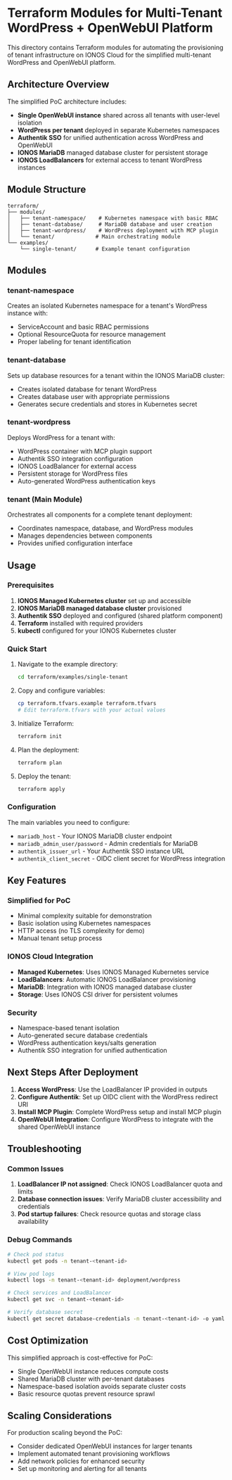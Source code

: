 # Terraform Modules for Multi-Tenant WordPress + OpenWebUI Platform

This directory contains Terraform modules for automating the provisioning of tenant infrastructure on IONOS Cloud for the simplified multi-tenant WordPress and OpenWebUI platform.

## Architecture Overview

The simplified PoC architecture includes:

- **Single OpenWebUI instance** shared across all tenants with user-level isolation
- **WordPress per tenant** deployed in separate Kubernetes namespaces  
- **Authentik SSO** for unified authentication across WordPress and OpenWebUI
- **IONOS MariaDB** managed database cluster for persistent storage
- **IONOS LoadBalancers** for external access to tenant WordPress instances

## Module Structure

```
terraform/
├── modules/
│   ├── tenant-namespace/    # Kubernetes namespace with basic RBAC
│   ├── tenant-database/     # MariaDB database and user creation
│   ├── tenant-wordpress/    # WordPress deployment with MCP plugin
│   └── tenant/             # Main orchestrating module
└── examples/
    └── single-tenant/      # Example tenant configuration
```

## Modules

### tenant-namespace
Creates an isolated Kubernetes namespace for a tenant's WordPress instance with:
- ServiceAccount and basic RBAC permissions
- Optional ResourceQuota for resource management
- Proper labeling for tenant identification

### tenant-database  
Sets up database resources for a tenant within the IONOS MariaDB cluster:
- Creates isolated database for tenant WordPress
- Creates database user with appropriate permissions
- Generates secure credentials and stores in Kubernetes secret

### tenant-wordpress
Deploys WordPress for a tenant with:
- WordPress container with MCP plugin support
- Authentik SSO integration configuration
- IONOS LoadBalancer for external access
- Persistent storage for WordPress files
- Auto-generated WordPress authentication keys

### tenant (Main Module)
Orchestrates all components for a complete tenant deployment:
- Coordinates namespace, database, and WordPress modules
- Manages dependencies between components
- Provides unified configuration interface

## Usage

### Prerequisites

1. **IONOS Managed Kubernetes cluster** set up and accessible
2. **IONOS MariaDB managed database cluster** provisioned
3. **Authentik SSO** deployed and configured (shared platform component)
4. **Terraform** installed with required providers
5. **kubectl** configured for your IONOS Kubernetes cluster

### Quick Start

1. Navigate to the example directory:
   ```bash
   cd terraform/examples/single-tenant
   ```

2. Copy and configure variables:
   ```bash
   cp terraform.tfvars.example terraform.tfvars
   # Edit terraform.tfvars with your actual values
   ```

3. Initialize Terraform:
   ```bash
   terraform init
   ```

4. Plan the deployment:
   ```bash
   terraform plan
   ```

5. Deploy the tenant:
   ```bash
   terraform apply
   ```

### Configuration

The main variables you need to configure:

- `mariadb_host` - Your IONOS MariaDB cluster endpoint
- `mariadb_admin_user/password` - Admin credentials for MariaDB
- `authentik_issuer_url` - Your Authentik SSO instance URL
- `authentik_client_secret` - OIDC client secret for WordPress integration

## Key Features

### Simplified for PoC
- Minimal complexity suitable for demonstration
- Basic isolation using Kubernetes namespaces
- HTTP access (no TLS complexity for demo)
- Manual tenant setup process

### IONOS Cloud Integration
- **Managed Kubernetes**: Uses IONOS Managed Kubernetes service
- **LoadBalancers**: Automatic IONOS LoadBalancer provisioning
- **MariaDB**: Integration with IONOS managed database cluster
- **Storage**: Uses IONOS CSI driver for persistent volumes

### Security
- Namespace-based tenant isolation
- Auto-generated secure database credentials
- WordPress authentication keys/salts generation
- Authentik SSO integration for unified authentication

## Next Steps After Deployment

1. **Access WordPress**: Use the LoadBalancer IP provided in outputs
2. **Configure Authentik**: Set up OIDC client with the WordPress redirect URI
3. **Install MCP Plugin**: Complete WordPress setup and install MCP plugin
4. **OpenWebUI Integration**: Configure WordPress to integrate with the shared OpenWebUI instance

## Troubleshooting

### Common Issues

1. **LoadBalancer IP not assigned**: Check IONOS LoadBalancer quota and limits
2. **Database connection issues**: Verify MariaDB cluster accessibility and credentials
3. **Pod startup failures**: Check resource quotas and storage class availability

### Debug Commands

```bash
# Check pod status
kubectl get pods -n tenant-<tenant-id>

# View pod logs
kubectl logs -n tenant-<tenant-id> deployment/wordpress

# Check services and LoadBalancer
kubectl get svc -n tenant-<tenant-id>

# Verify database secret
kubectl get secret database-credentials -n tenant-<tenant-id> -o yaml
```

## Cost Optimization

This simplified approach is cost-effective for PoC:
- Single OpenWebUI instance reduces compute costs
- Shared MariaDB cluster with per-tenant databases
- Namespace-based isolation avoids separate cluster costs
- Basic resource quotas prevent resource sprawl

## Scaling Considerations

For production scaling beyond the PoC:
- Consider dedicated OpenWebUI instances for larger tenants
- Implement automated tenant provisioning workflows
- Add network policies for enhanced security
- Set up monitoring and alerting for all tenants